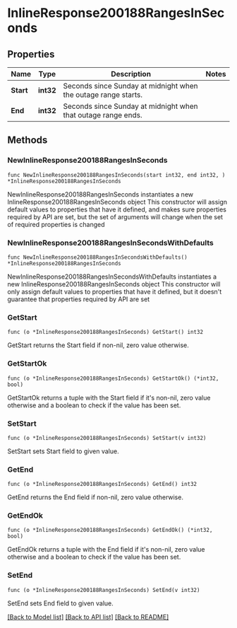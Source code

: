 # InlineResponse200188RangesInSeconds

## Properties

Name | Type | Description | Notes
------------ | ------------- | ------------- | -------------
**Start** | **int32** | Seconds since Sunday at midnight when the outage range starts. | 
**End** | **int32** | Seconds since Sunday at midnight when that outage range ends. | 

## Methods

### NewInlineResponse200188RangesInSeconds

`func NewInlineResponse200188RangesInSeconds(start int32, end int32, ) *InlineResponse200188RangesInSeconds`

NewInlineResponse200188RangesInSeconds instantiates a new InlineResponse200188RangesInSeconds object
This constructor will assign default values to properties that have it defined,
and makes sure properties required by API are set, but the set of arguments
will change when the set of required properties is changed

### NewInlineResponse200188RangesInSecondsWithDefaults

`func NewInlineResponse200188RangesInSecondsWithDefaults() *InlineResponse200188RangesInSeconds`

NewInlineResponse200188RangesInSecondsWithDefaults instantiates a new InlineResponse200188RangesInSeconds object
This constructor will only assign default values to properties that have it defined,
but it doesn't guarantee that properties required by API are set

### GetStart

`func (o *InlineResponse200188RangesInSeconds) GetStart() int32`

GetStart returns the Start field if non-nil, zero value otherwise.

### GetStartOk

`func (o *InlineResponse200188RangesInSeconds) GetStartOk() (*int32, bool)`

GetStartOk returns a tuple with the Start field if it's non-nil, zero value otherwise
and a boolean to check if the value has been set.

### SetStart

`func (o *InlineResponse200188RangesInSeconds) SetStart(v int32)`

SetStart sets Start field to given value.


### GetEnd

`func (o *InlineResponse200188RangesInSeconds) GetEnd() int32`

GetEnd returns the End field if non-nil, zero value otherwise.

### GetEndOk

`func (o *InlineResponse200188RangesInSeconds) GetEndOk() (*int32, bool)`

GetEndOk returns a tuple with the End field if it's non-nil, zero value otherwise
and a boolean to check if the value has been set.

### SetEnd

`func (o *InlineResponse200188RangesInSeconds) SetEnd(v int32)`

SetEnd sets End field to given value.



[[Back to Model list]](../README.md#documentation-for-models) [[Back to API list]](../README.md#documentation-for-api-endpoints) [[Back to README]](../README.md)


